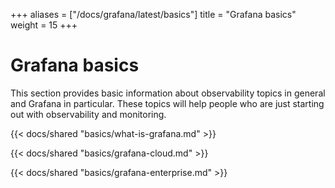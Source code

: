 +++
aliases = ["/docs/grafana/latest/basics"]
title = "Grafana basics"
weight = 15
+++

# Grafana basics

This section provides basic information about observability topics in general and Grafana in particular. These topics will help people who are just starting out with observability and monitoring.

{{< docs/shared "basics/what-is-grafana.md" >}}

{{< docs/shared "basics/grafana-cloud.md" >}}

{{< docs/shared "basics/grafana-enterprise.md" >}}
